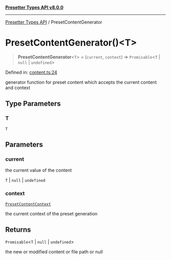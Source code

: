 [**Presetter Types API v8.0.0**](../README.md)

***

[Presetter Types API](../README.md) / PresetContentGenerator

# PresetContentGenerator()\<T\>

> **PresetContentGenerator**\<`T`\> = (`current`, `context`) => `Promisable`\<`T` \| `null` \| `undefined`\>

Defined in: [content.ts:24](https://github.com/alvis/presetter/blob/master/packages/types/src/content.ts#L24)

generator function for preset content which accepts the current content and context

## Type Parameters

### T

`T`

## Parameters

### current

the current value of the content

`T` | `null` | `undefined`

### context

[`PresetContentContext`](../interfaces/PresetContentContext.md)

the current context of the preset generation

## Returns

`Promisable`\<`T` \| `null` \| `undefined`\>

the new or modified content or file path or null
